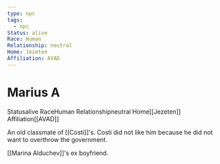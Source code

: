 ```yaml
---
type: npc
tags:
  - npc
Status: alive
Race: Human
Relationship: neutral
Home: Jezeten
Affiliation: AVAD
---
```


# Marius A
<span class="dataview inline-field"><span class="inline-field-key">Status</span><span class="inline-field-value">alive</span></span>
<span class="dataview inline-field"><span class="inline-field-key">Race</span><span class="inline-field-value">Human</span></span>
<span class="dataview inline-field"><span class="inline-field-key">Relationship</span><span class="inline-field-value">neutral</span></span>
<span class="dataview inline-field"><span class="inline-field-key">Home</span><span class="inline-field-value">[[Jezeten]]</span></span>
<span class="dataview inline-field"><span class="inline-field-key">Affiliation</span><span class="inline-field-value">[[AVAD]]</span></span>

An old classmate of [[Costi]]'s. Costi did not like him because he did not want to overthrow the government.

[[Marina Alduchev]]'s ex boyfriend.